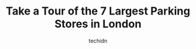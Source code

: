 ---
layout: ampstory
image: https://i0.wp.com/www.auto.or.id/wp-content/uploads/2023/06/impark-0-london-1686323831.jpeg?resize=640,853
author: techidn
featured: false
description: London, Ontario, Canada is a haven for Parking enthusiasts, boasting an impressive array of 7 top-notch establishments. Whether youre a seasoned connoisseur or simply curious to explore the
title: Take a Tour of the 7 Largest Parking Stores in London
cover:
   title: Take a Tour of the 7 Largest Parking Stores in London
   subtitle: AUTO.OR.ID
   background: https://www.auto.or.id/wp-content/uploads/2023/06/impark-0-london-1686323831.jpeg

pages: 
 - layout: thirds
   top: <h1>#1 Impark (Parking)</h1>
   bottom: "<p>👍</p>"
   background: https://www.auto.or.id/wp-content/uploads/2023/06/impark-1-london-1686323833.jpeg
   backgroundblur: true
 - layout: thirds
   top: <h1>#2 Impark</h1>
   bottom: "<p>389 Clarence St, London, ON N6A 3M6, Canada</p>"
   background: https://www.auto.or.id/wp-content/uploads/2023/06/impark-2-london-1686323834.jpeg
   cta:
      link: https://www.auto.or.id/take-a-tour-of-the-7-largest-parking-stores-in-london/
      text: Take a Tour of the 7 Largest Parking Stores in London
 - layout: thirds
   top: <h1>#3 Impark</h1>
   bottom: "<p>196 York St, London, ON N6A 1B5, Canada</p>"
   background: https://images.unsplash.com/photo-1625078995475-24378c4d611b?ixlib=rb-4.0.3&ixid=MnwxMjA3fDB8MHxwaG90by1wYWdlfHx8fGVufDB8fHx8&auto=format&fit=crop&w=640&h=853&q=80
   cta:
      link: https://www.auto.or.id/take-a-tour-of-the-7-largest-parking-stores-in-london/
      text: Take a Tour of the 7 Largest Parking Stores in London
 - layout: thirds
   top: <h1>#4 Municipal Lot #4</h1>
   bottom: "<p>636 Marshall St, London, ON N5W 2W9, Canada</p>"
   background: https://images.unsplash.com/photo-1632495288245-811aa76d8a32?ixlib=rb-4.0.3&ixid=MnwxMjA3fDB8MHxwaG90by1wYWdlfHx8fGVufDB8fHx8&auto=format&fit=crop&w=640&h=853&q=80
   cta:
      link: https://www.auto.or.id/take-a-tour-of-the-7-largest-parking-stores-in-london/
      text: Take a Tour of the 7 Largest Parking Stores in London
 - layout: thirds
   top: <h1>#5 Parking Indigo London - VIA Rail London</h1>
   bottom: "<p>VIA Rail London, 205 York St, London, ON N6A 1B1, Canada</p>"
   background: https://images.unsplash.com/photo-1629935252276-2e9267f778a1?ixlib=rb-4.0.3&ixid=MnwxMjA3fDB8MHxwaG90by1wYWdlfHx8fGVufDB8fHx8&auto=format&fit=crop&w=640&h=853&q=80
   cta:
      link: https://www.auto.or.id/take-a-tour-of-the-7-largest-parking-stores-in-london/
      text: Take a Tour of the 7 Largest Parking Stores in London
 - layout: thirds
   top: <h1>#6 Impark</h1>
   bottom: "<p>435 Ridout St N, London, ON N6A 2P6, Canada</p>"
   background: https://images.unsplash.com/photo-1579124687339-a3d41bd2e2dc?ixlib=rb-4.0.3&ixid=MnwxMjA3fDB8MHxwaG90by1wYWdlfHx8fGVufDB8fHx8&auto=format&fit=crop&w=640&h=853&q=80
   cta:
      link: https://www.auto.or.id/take-a-tour-of-the-7-largest-parking-stores-in-london/
      text: Take a Tour of the 7 Largest Parking Stores in London
 - layout: thirds
   top: <h1>#7 181 King St Parking</h1>
   bottom: "<p>181 King St, London, ON N6A 1C9, Canada</p>"
   background: https://images.unsplash.com/photo-1568616389647-1ca300610d99?ixlib=rb-4.0.3&ixid=MnwxMjA3fDB8MHxwaG90by1wYWdlfHx8fGVufDB8fHx8&auto=format&fit=crop&w=640&h=853&q=80
   cta:
      link: https://www.auto.or.id/take-a-tour-of-the-7-largest-parking-stores-in-london/
      text: Take a Tour of the 7 Largest Parking Stores in London
 - layout: thirds
   middle: Continue reading...
   background: https://images.unsplash.com/photo-1633713368363-2b04dadce462?ixlib=rb-4.0.3&ixid=MnwxMjA3fDB8MHxwaG90by1wYWdlfHx8fGVufDB8fHx8&auto=format&fit=crop&w=640&h=853&q=80
   cta:
      link: https://www.auto.or.id/take-a-tour-of-the-7-largest-parking-stores-in-london/
      text: Take a Tour of the 7 Largest Parking Stores in London

---